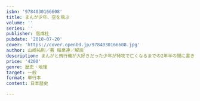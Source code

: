 ```yaml
---
isbn: '9784030166608'
title: まんが少年、空を飛ぶ
volume: ''
series: ''
publisher: 偕成社
pubdate: '2018-07-20'
cover: 'https://cover.openbd.jp/9784030166608.jpg'
author: 山崎祐則／著 稲泉連／解説
description: まんがと飛行機が大好きだった少年が特攻で亡くなるまでの2年半の間に書き残した、手紙やスケッチをまとめた本。
price: '4200'
genre: 歴史・地理
target: 一般
format: 単行本
content: 日本歴史

---
```

